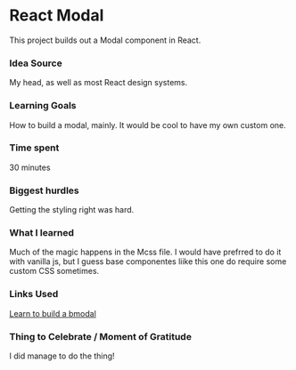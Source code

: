 # React Modal

This project builds out a Modal component in React.

### Idea Source

My head, as well as most React design systems.

### Learning Goals

How to build a modal, mainly. It would be cool to have my own custom one.

### Time spent

30 minutes

### Biggest hurdles

Getting the styling right was hard.

### What I learned

Much of the magic happens in the Mcss file. I would have prefrred to do it with vanilla js, but I guess base componentes liike this one do require some custom CSS sometimes.

### Links Used

[Learn to build a bmodal](https://blog.bitsrc.io/build-a-simple-modal-component-with-react-16decdc111a6)

### Thing to Celebrate / Moment of Gratitude

I did manage to do the thing!
